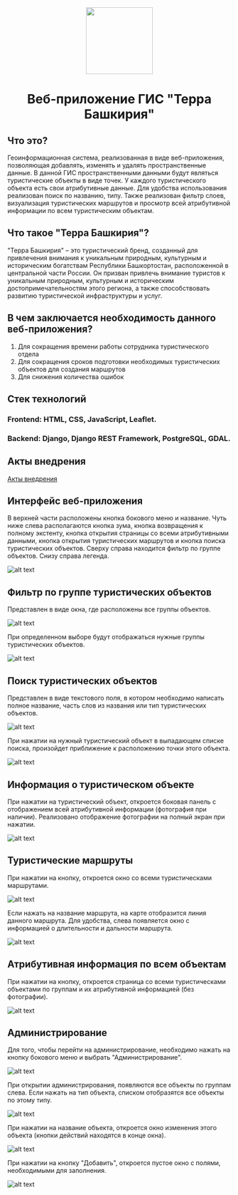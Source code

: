 <div id="header" align="center">
  <img src="https://i.postimg.cc/XqvvLZd1/logo1.png" height="150"/></h1>
  <h1>Веб-приложение ГИС "Терра Башкирия"</h1>
</div>


## Что это?
Геоинформационная система, реализованная в виде веб-приложения, позволяющая добавлять, изменять и удалять пространственные данные. В данной ГИС пространственными данными будут являться туристические объекты в виде точек. У каждого туристического объекта есть свои атрибутивные данные. Для удобства использования реализован поиск по названию, типу. Также реализован фильтр слоев, визуализация туристических маршрутов и просмотр всей атрибутивной информации по всем туристическим объектам.
## Что такое "Терра Башкирия"?
"Терра Башкирия" – это туристический бренд, созданный для привлечения внимания к уникальным природным, культурным и историческим богатствам Республики Башкортостан, расположенной в центральной части России. Он призван
привлечь внимание туристов к уникальным природным, культурным и историческим достопримечательностям этого региона, а также способствовать развитию туристической инфраструктуры и услуг.
## В чем заключается необходимость данного веб-приложения?
1. Для сокращения времени работы сотрудника туристического отдела
2. Для сокращения сроков подготовки необходимых туристических объектов для создания маршрутов
3. Для снижения количества ошибок
## Стек технологий
### Frontend: HTML, CSS, JavaScript, Leaflet. <br />
### Backend: Django, Django REST Framework, PostgreSQL, GDAL.
## Акты внедрения
[Акты внедрения](https://drive.google.com/file/d/1nAw8wuyORyDWR6J0VnvFX8p_GseNTvQK/view?usp=drive_link)
## Интерфейс веб-приложения
В верхней части расположены кнопка бокового меню и название. Чуть ниже слева располагаются кнопка зума, кнопка возвращения к полному экстенту, кнопка открытия страницы со всеми атрибутивными данными, кнопка открытия туристических маршрутов и кнопка поиска туристических объектов. Сверху справа находится фильтр по группе объектов. Снизу справа легенда.

![alt text](https://i.postimg.cc/7L8TZcVM/image.png)

## Фильтр по группе туристических объектов
Представлен в виде окна, где расположены все группы объектов.

![alt text](https://i.postimg.cc/BQP6Ppty/image1.png)

При определенном выборе будут отображаться нужные группы туристических объектов.

![alt text](https://i.postimg.cc/YCzhtxXF/image11.png)

## Поиск туристических объектов
Представлен в виде текстового поля, в котором необходимо написать полное название, часть слов из названия или тип туристических объектов.

![alt text](https://i.postimg.cc/KjM2j9Qp/image3.png)

При нажатии на нужный туристический объект в выпадающем списке поиска, произойдет приближение к расположению точки этого объекта.

![alt text](https://i.postimg.cc/SxxJNMHt/image12.png)

## Информация о туристическом объекте

При нажатии на туристический объект, откроется боковая панель с отображением всей атрибутивной информации (фотография при наличии). Реализовано отображение фотографии на полный экран при нажатии.

![alt text](https://i.postimg.cc/JhSm8V5R/image4.png)

## Туристические маршруты

При нажатии на кнопку, откроется окно со всеми туристическами маршрутами.

![alt text](https://i.postimg.cc/sf4F6Zqg/image5.png)

Если нажать на название маршрута, на карте отобразится линия данного маршрута. Для удобства, слева появляется окно с информацией о длительности и дальности маршрута.

![alt text](https://i.postimg.cc/pTQS6g0Y/image6.png)

## Атрибутивная информация по всем объектам

При нажатии на кнопку, откроется страница со всеми туристическами объектами по группам и их атрибутивной информацией (без фотографии).

![alt text](https://i.postimg.cc/vZpSHQkr/image7.png)

## Администрирование

Для того, чтобы перейти на администрирование, необходимо нажать на кнопку бокового меню и выбрать "Администрирование".

![alt text](https://i.postimg.cc/WpW81NJ8/image8.png)

При открытии администрирования, появляются все объекты по группам слева. Если нажать на тип объекта, списком отобразятся все объекты по этому типу.

![alt text](https://i.postimg.cc/76WGJMT2/image13.png)

При нажатии на название объекта, откроется окно изменения этого объекта (кнопки действий находятся в конце окна).

![alt text](https://i.postimg.cc/TP0mN0Vc/image9.png)

При нажатии на кнопку "Добавить", откроется пустое окно с полями, необходимыми для заполнения.

![alt text](https://i.postimg.cc/Hk47jzPh/image10.png)
